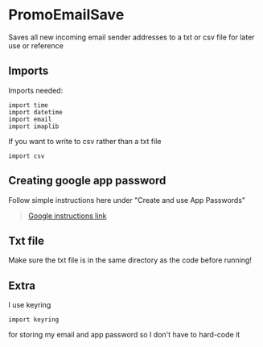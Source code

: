 # PromoEmailSave
Saves all new incoming email sender addresses to a txt or csv file for later use or reference 

## Imports
Imports needed:
```
import time
import datetime
import email
import imaplib
```
If you want to write to csv rather than a txt file
```
import csv
```

## Creating google app password
Follow simple instructions here under "Create and use App Passwords"
> [Google instructions link](https://support.google.com/mail/answer/185833?hl=en)

## Txt file
Make sure the txt file is in the same directory as the code before running!

## Extra
I use keyring
```
import keyring
```
for storing my email and app password so I don't have to hard-code it
